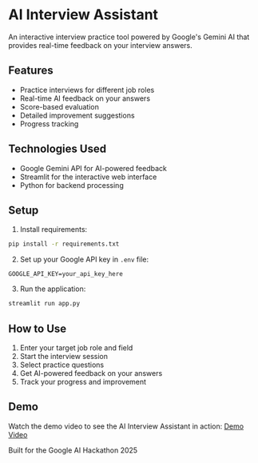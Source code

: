 # AI Interview Assistant

An interactive interview practice tool powered by Google's Gemini AI that provides real-time feedback on your interview answers.

## Features
- Practice interviews for different job roles
- Real-time AI feedback on your answers
- Score-based evaluation
- Detailed improvement suggestions
- Progress tracking

## Technologies Used
- Google Gemini API for AI-powered feedback
- Streamlit for the interactive web interface
- Python for backend processing

## Setup
1. Install requirements:
```bash
pip install -r requirements.txt
```

2. Set up your Google API key in `.env` file:
```
GOOGLE_API_KEY=your_api_key_here
```

3. Run the application:
```bash
streamlit run app.py
```

## How to Use
1. Enter your target job role and field
2. Start the interview session
3. Select practice questions
4. Get AI-powered feedback on your answers
5. Track your progress and improvement

## Demo
Watch the demo video to see the AI Interview Assistant in action:
[Demo Video](DEMO_VIDEO_LINK) <!-- Replace DEMO_VIDEO_LINK with your YouTube/Google Drive link once uploaded -->

Built for the Google AI Hackathon 2025
